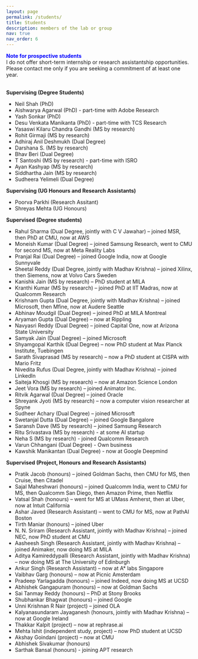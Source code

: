 ```yaml
---
layout: page
permalink: /students/
title: Students
description: members of the lab or group
nav: true
nav_order: 6
---
```


<span style="color: blue; font-weight: bold;">Note for prospective students</span><br> I do not offer short-term internship or research assistantship opportunities. Please contact me only if you are seeking a commitment of at least one year. <br><br>

**Supervising (Degree Students)**
  - Neil Shah (PhD)
  - Aishwarya Agarwal (PhD) - part-time with Adobe Research
  - Yash Sonkar (PhD)
  - Desu Venkata Manikanta (PhD) - part-time with TCS Research
  - Yasaswi Kilaru Chandra Gandhi (MS by research)
  - Rohit Girmaji (MS by research)
  - Adhiraj Anil Deshmukh (Dual Degree)
  - Darshana S. (MS by research)
  - Bhav Beri (Dual Degree)
  - T Santoshi (MS by research) - part-time with ISRO
  - Ayan Kashyap (MS by research)
  - Siddhartha Jain (MS by research)
  - Sudheera Yelimeli (Dual Degree)

  **Supervising (UG Honours and Research Assistants)**
  - Poorva Parkhi (Research Assitant)
  - Shreyas Mehta (UG Honours)

  **Supervised (Degree students)**
  - Rahul Sharma (Dual Degree, jointly with C V Jawahar) – joined MSR, then PhD at CMU, now at AWS  
  - Moneish Kumar (Dual Degree) – joined Samsung Research, went to CMU for second MS, now at Meta Reality Labs  
  - Pranjal Rai (Dual Degree) – joined Google India, now at Google Sunnyvale  
  - Sheetal Reddy (Dual Degree, jointly with Madhav Krishna) – joined Xilinx, then Siemens, now at Volvo Cars Sweden  
  - Kanishk Jain (MS by research) – PhD student at MILA  
  - Kranthi Kumar (MS by research) – joined PhD at IIT Madras, now at Qualcomm Research  
  - Krishnam Gupta (Dual Degree, jointly with Madhav Krishna) – joined Microsoft, then Mfine, now at Audere Seattle  
  - Abhinav Moudgil (Dual Degree) – joined PhD at MILA Montreal  
  - Aryaman Gupta (Dual Degree) – now at Rippling  
  - Navyasri Reddy (Dual Degree) – joined Capital One, now at Arizona State University  
  - Samyak Jain (Dual Degree) – joined Microsoft  
  - Shyamgopal Karthik (Dual Degree) – now PhD student at Max Planck Institute, Tuebingen  
  - Sarath Sivaprasad (MS by research) – now a PhD student at CISPA with Mario Fritz  
  - Nivedita Rufus (Dual Degree, jointly with Madhav Krishna) – joined LinkedIn  
  - Saiteja Khosgi (MS by research) – now at Amazon Science London  
  - Jeet Vora (MS by research) – joined Animator Inc.  
  - Ritvik Agarwal (Dual Degree) – joined Oracle  
  - Shreyank Jyoti (MS by research) – now a computer vision researcher at Spyne  
  - Sudheer Achary (Dual Degree) – joined Microsoft  
  - Swetanjal Dutta (Dual Degree) – joined Google Bangalore  
  - Saransh Dave (MS by research) – joined Samsung Research  
  - Ritu Srivastava (MS by research) - at some AI startup
  - Neha S (MS by research) - joined Qualcomm Research
  - Varun Chhangani (Dual Degree) - Own business
  - Kawshik Manikantan (Dual Degree) - now at Google Deepmind

 **Supervised (Project, Honours and Research Assistants)**
- Pratik Jacob (honours) – joined Goldman Sachs, then CMU for MS, then Cruise, then Citadel
- Sajal Maheshwari (honours) – joined Qualcomm India, went to CMU for MS, then Qualcomm San Diego, then Amazon Prime, then Netflix  
- Vatsal Shah (honours) – went for MS at UMass Amherst, then at Uber, now at Intuit California  
- Ashar Javed (Research Assistant) – went to CMU for MS, now at PathAI Boston  
- Tirth Maniar (honours) – joined Uber  
- N. N. Sriram (Research Assistant, jointly with Madhav Krishna) – joined NEC, now PhD student at CMU  
- Aasheesh Singh (Research Assistant, jointly with Madhav Krishna) – joined Animaker, now doing MS at MILA  
- Aditya Kamireddypalli (Research Assistant, jointly with Madhav Krishna) – now doing MS at The University of Edinburgh  
- Ankur Singh (Research Assistant) – now at A* labs Singapore  
- Vaibhav Garg (honours) – now at Picnic Amsterdam  
- Pradeep Yarlagadda (honours) – joined Indeed, now doing MS at UCSD  
- Abhishek Gangapuram (honours) – now at Goldman Sachs  
- Sai Tanmay Reddy (honours) – PhD at Stony Brooks  
- Shubhankar Bhagwat (honours) – joined Google  
- Unni Krishnan R Nair (project) – joined OLA  
- Kalyanasundaram Jayaganesh (honours, jointly with Madhav Krishna) – now at Google Ireland  
- Thakkar Kalpit (project) – now at rephrase.ai  
- Mehta Ishit (independent study, project) – now PhD student at UCSD 
- Akshay Goindani (project) – now at CMU  
- Abhishek Sivakumar (honours) 
- Sarthak Bansal (honours) - joining APT research
  

